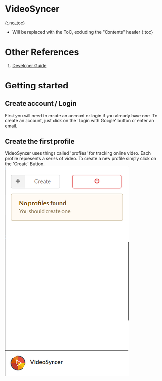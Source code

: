 # VideoSyncer
{:.no_toc}

* Will be replaced with the ToC, excluding the "Contents" header
{:toc}

# Other References
1. [Developer Guide](developer.html)

# Getting started
## Create account / Login
First you will need to create an account or login if you already have one.
To create an account, just click on the 'Login with Google' button or enter an email.

## Create the first profile
VideoSyncer uses things called 'profiles' for tracking online video. Each profile represents a series of video.
To create a new profile simply click on the 'Create' Button.
![CreateButton](img/empty.png)